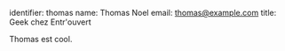 identifier: thomas
name: Thomas Noel
email: thomas@example.com
title: Geek chez Entr'ouvert

Thomas est cool.
